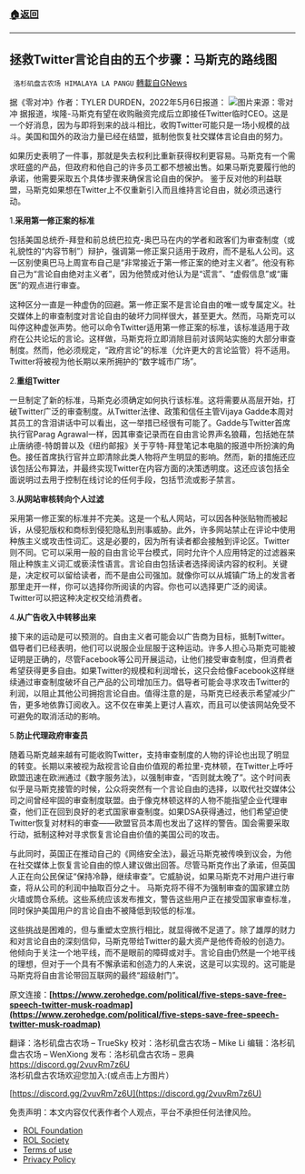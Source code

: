 ###  [:house:返回](README.md)
---


## 拯救Twitter言论自由的五个步骤：马斯克的路线图
` 洛杉矶盘古农场 HIMALAYA LA PANGU` [轉載自GNews](https://gnews.org/zh-hans/2483823/)

据《零对冲》作者：TYLER DURDEN，2022年5月6日报道：
 ![](https://assets.gnews.org/wp-content/uploads/2022/05/image-821.png)图片来源：零对冲 
据报道，埃隆-马斯克有望在收购融资完成后立即接任Twitter临时CEO。这是一个好消息，因为与即将到来的战斗相比，收购Twitter可能只是一场小规模的战斗。美国和国外的政治力量已经在结盟，抵制他恢复社交媒体言论自由的努力。
 
如果历史表明了一件事，那就是失去权利比重新获得权利更容易。马斯克有一个需求旺盛的产品，但政府和他自己的许多员工都不想被出售。如果马斯克要履行他的承诺，他需要采取五个具体步骤来确保言论自由的保护。 鉴于反对他的利益联盟，马斯克如果想在Twitter上不仅重新引入而且维持言论自由，就必须迅速行动。
 
1.**采用第一修正案的标准**
 
包括美国总统乔-拜登和前总统巴拉克-奥巴马在内的学者和政客们为审查制度（或礼貌性的“内容节制”）辩护，强调第一修正案只适用于政府，而不是私人公司。这一区别使奥巴马上周宣布自己是“非常接近于第一修正案的绝对主义者”。他没有称自己为“言论自由绝对主义者”，因为他赞成对他认为是“谎言”、“虚假信息”或“庸医”的观点进行审查。
 
这种区分一直是一种虚伪的回避。第一修正案不是言论自由的唯一或专属定义。社交媒体上的审查制度对言论自由的破坏力同样很大，甚至更大。然而，马斯克可以叫停这种虚张声势。他可以命令Twitter适用第一修正案的标准，该标准适用于政府在公共论坛的言论。这样做，马斯克将立即消除目前对该网站实施的大部分审查制度。然而，他必须规定，“政府言论”的标准（允许更大的言论监管）将不适用。Twitter将被视为他长期以来所拥护的“数字城市广场”。
 
2.**重组Twitter**
 
一旦制定了新的标准，马斯克必须确定如何执行该标准。这将需要从高层开始，打破Twitter广泛的审查制度。从Twitter法律、政策和信任主管Vijaya Gadde本周对其员工的含泪讲话中可以看出，这一举措已经很有可能了。Gadde与Twitter首席执行官Parag Agrawal一样，因其审查记录而在自由言论界声名狼藉，包括她在禁止唐纳德-特朗普以及《纽约邮报》关于亨特-拜登笔记本电脑的报道中所扮演的角色。接任首席执行官并立即清除此类人物将产生明显的影响。然而，新的措施还应该包括公布算法，并最终实现Twitter在内容方面的决策透明度。这还应该包括全面说明过去用于控制在线讨论的任何手段，包括节流或影子禁言。
 
3.**从网站审核转向个人过滤**
 
采用第一修正案的标准并不完美。这是一个私人网站，可以因各种张贴物而被起诉，从侵犯版权和商标到侵犯隐私到刑事威胁。此外，许多网站禁止在评论中使用种族主义或攻击性词汇。这是必要的，因为所有读者都会接触到评论区。Twitter则不同。它可以采用一般的自由言论平台模式，同时允许个人应用特定的过滤器来阻止种族主义词汇或亵渎性语言。言论自由包括读者选择阅读内容的权利。关键是，决定权可以留给读者，而不是由公司强加。就像你可以从城镇广场上的发言者那里走开一样，你可以选择你所阅读的内容。你也可以选择更广泛的阅读。Twitter可以把这种决定权交给消费者。
 
4.**从广告收入中转移出来**
 
接下来的运动是可以预测的。自由主义者可能会以广告商为目标，抵制Twitter。倡导者们已经表明，他们可以说服企业屈服于这种运动。许多人担心马斯克可能被证明是正确的，尽管Facebook等公司开展运动，让他们接受审查制度，但消费者希望获得更多自由。如果Twitter的规模和利润增长，这只会给像Facebook这样继续通过审查制度破坏自己产品的公司增加压力。倡导者可能会寻求攻击Twitter的利润，以阻止其他公司拥抱言论自由。值得注意的是，马斯克已经表示希望减少广告，更多地依靠订阅收入。这不仅在审美上更讨人喜欢，而且可以使该网站免受不可避免的取消活动的影响。
 
5.**防止代理政府审查员**
 
随着马斯克越来越有可能收购Twitter，支持审查制度的人物的评论也出现了明显的转变。长期以来被视为敌视言论自由价值观的希拉里-克林顿，在Twitter上呼吁欧盟迅速在欧洲通过《数字服务法》，以强制审查，“否则就太晚了”。这个时间表似乎是马斯克接管的时候，公众将突然有一个言论自由的选择，以取代社交媒体公司之间曾经牢固的审查制度联盟。由于像克林顿这样的人物不能指望企业代理审查，他们正在回到良好的老式国家审查制度。如果DSA获得通过，他们希望迫使Twitter恢复对材料的审查——欧盟官员本周也发出了这样的警告。国会需要采取行动，抵制这种对寻求恢复言论自由价值的美国公司的攻击。
 
与此同时，英国正在推动自己的《网络安全法》，最近马斯克被传唤到议会，为他在社交媒体上恢复言论自由的惊人建议做出回答。尽管马斯克作出了承诺，但英国人正在向公民保证“保持冷静，继续审查”。它威胁说，如果马斯克不对用户进行审查，将从公司的利润中抽取百分之十。 马斯克将不得不为强制审查的国家建立防火墙或筒仓系统。这些系统应该发布推文，警告这些用户正在接受国家审查标准，同时保护美国用户的言论自由不被降低到较低的标准。
 
这些挑战是困难的，但与重塑太空旅行相比，就显得微不足道了。除了雄厚的财力和对言论自由的深刻信仰，马斯克带给Twitter的最大资产是他传奇般的创造力。他倾向于关注一个地平线，而不是眼前的障碍或对手。言论自由仍然是一个地平线的理想，但对于一个具有不懈承诺和创造力的人来说，这是可以实现的。这可能是马斯克将自由言论带回互联网的最终“超级射门”。
 
原文连接：**[https://www.zerohedge.com/political/five-steps-save-free-speech-twitter-musk-roadmap](https://www.zerohedge.com/political/five-steps-save-free-speech-twitter-musk-roadmap)**
 
翻译：洛杉矶盘古农场 – TrueSky
校对：洛杉矶盘古农场 – Mike Li
编辑：洛杉矶盘古农场 – WenXiong
发布：洛杉矶盘古农场 – 恩典
 https://discord.gg/2vuvRm7z6U 
洛杉矶盘古农场欢迎您加入:(或点击上方图片）
 
[https://discord.gg/2vuvRm7z6U](https://discord.gg/2vuvRm7z6U)

免责声明：本文内容仅代表作者个人观点，平台不承担任何法律风险。
  
- [ROL Foundation](https://rolfoundation.org/)
- [ROL Society](https://rolsociety.org/)
- [Terms of use](https://gnews.org/terms-of-use-3/)
- [Privacy Policy](https://gnews.org/privacy-policy/)
